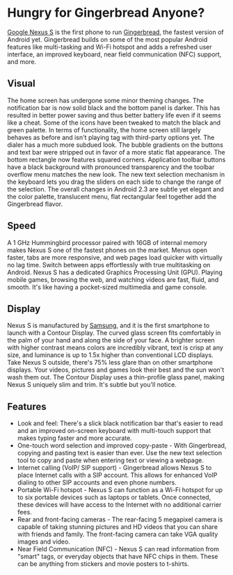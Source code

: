 # Hungry for Gingerbread Anyone?

<a href="http://www.google.com/nexus/">Google Nexus S</a> is the first phone to run <a href="http://developer.android.com/sdk/android-2.3.html">Gingerbread</a>, the fastest version of Android yet. Gingerbread builds on some of the most popular Android features like multi-tasking and Wi-Fi hotspot and adds a refreshed user interface, an improved keyboard, near field communication (NFC) support, and more. 

## Visual

The home screen has undergone some minor theming changes. The notification bar is now solid black and the bottom panel is darker. This has resulted in better power saving and thus better battery life even if it seems like a cheat. Some of the icons have been tweaked to match the black and green palette. In terms of functionality, the home screen still largely behaves as before and isn't playing tag with third-party options yet. The dialer has a much more subdued look. The bubble gradients on the buttons and text bar were stripped out in favor of a more static flat appearance. The bottom rectangle now features squared corners. Application toolbar buttons have a black background with pronounced transparency and the toolbar overflow menu matches the new look. The new text selection mechanism in the keyboard lets you drag the sliders on each side to change the range of the selection. The overall changes in Android 2.3 are subtle yet elegant and the color palette, translucent menu, flat rectangular feel together add the Gingerbread flavor.

## Speed

A 1 GHz Hummingbird processor paired with 16GB of internal memory makes Nexus S one of the fastest phones on the market. Menus open faster, tabs are more responsive, and web pages load quicker with virtually no lag time. Switch between apps effortlessly with true multitasking on Android. Nexus S has a dedicated Graphics Processing Unit (GPU). Playing mobile games, browsing the web, and watching videos are fast, fluid, and smooth. It's like having a pocket-sized multimedia and game console.

## Display

Nexus S is manufactured by <a href="http://www.samsung.com/">Samsung</a>, and it is the first smartphone to launch with a Contour Display. The curved glass screen fits comfortably in the palm of your hand and along the side of your face. A brighter screen with higher contrast means colors are incredibly vibrant, text is crisp at any size, and luminance is up to 1.5x higher than conventional LCD displays. Take Nexus S outside, there's 75% less glare than on other smartphone displays. Your videos, pictures and games look their best and the sun won't wash them out. The Contour Display uses a thin-profile glass panel, making Nexus S uniquely slim and trim. It's subtle but you'll notice.

## Features

- Look and feel: There's a slick black notification bar that's easier to read and an improved on-screen keyboard with multi-touch support that makes typing faster and more accurate.
- One-touch word selection and improved copy-paste - With Gingerbread, copying and pasting text is easier than ever. Use the new text selection tool to copy and paste when entering text or viewing a webpage.
- Internet calling (VoIP/ SIP support) - Gingerbread allows Nexus S to place Internet calls with a SIP account. This allows for enhanced VoIP dialing to other SIP accounts and even phone numbers.
- Portable Wi-Fi hotspot - Nexus S can function as a Wi-Fi hotspot for up to six portable devices such as laptops or tablets. Once connected, these devices will have access to the Internet with no additional carrier fees.
- Rear and front-facing cameras - The rear-facing 5 megapixel camera is capable of taking stunning pictures and HD videos that you can share with friends and family. The front-facing camera can take VGA quality images and video.
- Near Field Communication (NFC) - Nexus S can read information from "smart" tags, or everyday objects that have NFC chips in them. These can be anything from stickers and movie posters to t-shirts.
